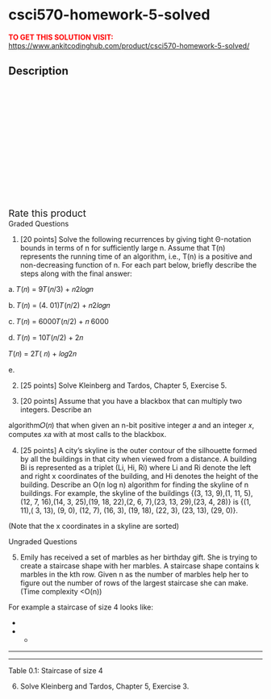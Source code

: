 # csci570-homework-5-solved



**<span style='color:red'>TO GET THIS SOLUTION VISIT:</span>** https://www.ankitcodinghub.com/product/csci570-homework-5-solved/

<h2>Description</h2>



<div class="kk-star-ratings kksr-auto kksr-align-center kksr-valign-top" data-payload="{&quot;align&quot;:&quot;center&quot;,&quot;id&quot;:&quot;131279&quot;,&quot;slug&quot;:&quot;default&quot;,&quot;valign&quot;:&quot;top&quot;,&quot;ignore&quot;:&quot;&quot;,&quot;reference&quot;:&quot;auto&quot;,&quot;class&quot;:&quot;&quot;,&quot;count&quot;:&quot;0&quot;,&quot;legendonly&quot;:&quot;&quot;,&quot;readonly&quot;:&quot;&quot;,&quot;score&quot;:&quot;0&quot;,&quot;starsonly&quot;:&quot;&quot;,&quot;best&quot;:&quot;5&quot;,&quot;gap&quot;:&quot;4&quot;,&quot;greet&quot;:&quot;Rate this product&quot;,&quot;legend&quot;:&quot;0\/5 - (0 votes)&quot;,&quot;size&quot;:&quot;24&quot;,&quot;title&quot;:&quot;CSCI570 Homework 5 Solved&quot;,&quot;width&quot;:&quot;0&quot;,&quot;_legend&quot;:&quot;{score}\/{best} - ({count} {votes})&quot;,&quot;font_factor&quot;:&quot;1.25&quot;}">
            
<div class="kksr-stars">
    
<div class="kksr-stars-inactive">
            <div class="kksr-star" data-star="1" style="padding-right: 4px">
            

<div class="kksr-icon" style="width: 24px; height: 24px;"></div>
        </div>
            <div class="kksr-star" data-star="2" style="padding-right: 4px">
            

<div class="kksr-icon" style="width: 24px; height: 24px;"></div>
        </div>
            <div class="kksr-star" data-star="3" style="padding-right: 4px">
            

<div class="kksr-icon" style="width: 24px; height: 24px;"></div>
        </div>
            <div class="kksr-star" data-star="4" style="padding-right: 4px">
            

<div class="kksr-icon" style="width: 24px; height: 24px;"></div>
        </div>
            <div class="kksr-star" data-star="5" style="padding-right: 4px">
            

<div class="kksr-icon" style="width: 24px; height: 24px;"></div>
        </div>
    </div>
    
<div class="kksr-stars-active" style="width: 0px;">
            <div class="kksr-star" style="padding-right: 4px">
            

<div class="kksr-icon" style="width: 24px; height: 24px;"></div>
        </div>
            <div class="kksr-star" style="padding-right: 4px">
            

<div class="kksr-icon" style="width: 24px; height: 24px;"></div>
        </div>
            <div class="kksr-star" style="padding-right: 4px">
            

<div class="kksr-icon" style="width: 24px; height: 24px;"></div>
        </div>
            <div class="kksr-star" style="padding-right: 4px">
            

<div class="kksr-icon" style="width: 24px; height: 24px;"></div>
        </div>
            <div class="kksr-star" style="padding-right: 4px">
            

<div class="kksr-icon" style="width: 24px; height: 24px;"></div>
        </div>
    </div>
</div>
                

<div class="kksr-legend" style="font-size: 19.2px;">
            <span class="kksr-muted">Rate this product</span>
    </div>
    </div>
Graded Questions

1. [20 points] Solve the following recurrences by giving tight Θ-notation bounds in terms of n for sufficiently large n. Assume that T(n) represents the running time of an algorithm, i.e., T(n) is a positive and non-decreasing function of n. For each part below, briefly describe the steps along with the final answer:

a. 𝑇(𝑛) = 9𝑇(𝑛/3) + 𝑛2𝑙𝑜𝑔𝑛

b. 𝑇(𝑛) = (4. 01)𝑇(𝑛/2) + 𝑛2𝑙𝑜𝑔𝑛

c. 𝑇(𝑛) = 6000𝑇(𝑛/2) + 𝑛 6000

d. 𝑇(𝑛) = 10𝑇(𝑛/2) + 2𝑛

𝑇(𝑛) = 2𝑇( 𝑛) + 𝑙𝑜𝑔2𝑛

e.

2. [25 points] Solve Kleinberg and Tardos, Chapter 5, Exercise 5.

3. [20 points] Assume that you have a blackbox that can multiply two integers. Describe an

algorithm𝑂(𝑛) that when given an n-bit positive integer 𝑎 and an integer 𝑥, computes 𝑥𝑎 with at most calls to the blackbox.

4. [25 points] A city’s skyline is the outer contour of the silhouette formed by all the buildings in that city when viewed from a distance. A building Bi is represented as a triplet (Li, Hi, Ri) where Li and Ri denote the left and right x coordinates of the building, and Hi denotes the height of the building. Describe an O(n log n) algorithm for finding the skyline of n buildings. For example, the skyline of the buildings {(3, 13, 9),(1, 11, 5),(12, 7, 16),(14, 3, 25),(19, 18, 22),(2, 6, 7),(23, 13, 29),(23, 4, 28)} is {(1, 11),( 3, 13), (9, 0), (12, 7), (16, 3), (19, 18), (22, 3), (23, 13), (29, 0)}.

(Note that the x coordinates in a skyline are sorted)

Ungraded Questions

5. Emily has received a set of marbles as her birthday gift. She is trying to create a staircase shape with her marbles. A staircase shape contains k marbles in the kth row. Given n as the number of marbles help her to figure out the number of rows of the largest staircase she can make.(Time complexity &lt;O(n))

For example a staircase of size 4 looks like:

*

* *

* * *

* * * *

Table 0.1: Staircase of size 4

6. Solve Kleinberg and Tardos, Chapter 5, Exercise 3.
